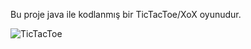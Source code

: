 Bu proje java ile kodlanmış bir TicTacToe/XoX oyunudur.


![TicTacToe](https://github.com/user-attachments/assets/6fc1e88b-5878-440b-b45a-1cedf2c9c04a)
